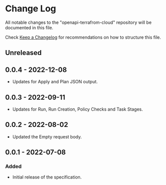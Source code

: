 # Change Log

All notable changes to the "openapi-terrafrom-cloud" repository will be documented in this file.

Check [Keep a Changelog](http://keepachangelog.com/) for recommendations on how to structure this file.

## Unreleased

## 0.0.4 - 2022-12-08

- Updates for Apply and Plan JSON output.

## 0.0.3 - 2022-09-11

- Updates for Run, Run Creation, Policy Checks and Task Stages.

## 0.0.2 - 2022-08-02

- Updated the Empty request body.

## 0.0.1 - 2022-07-08

### Added

- Initial release of the specification.
